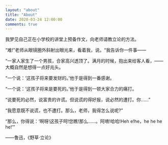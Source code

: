```yaml
---
layout: "about"
title: "About"
date: 2020-03-24 12:00:00
comments: true
---
```




我梦见自己正在小学校的讲堂上预备作文，向老师请教立论的方法。

“难!”老师从眼镜圈外斜射出眼光来，看着我，说。“我告诉你一件事——

“一家人家生了一个男孩，合家高兴透顶了。满月的时候，抱出来给客人看，——大概自然是想得一点好兆头。

“一个说：‘这孩子将来要发财的。’他于是得到一番感谢。

“一个说：‘这孩子将来是要死的。’他于是得到一顿大家合力的痛打。

“说要死的必然，说富贵的许谎。但说谎的得好报，说必然的遭打。你……”

“我愿意既不说谎，也不遭打。那么，老师，我得怎么说呢?”

“那么，你得说：‘啊呀!这孩子呵!您瞧!那么……。阿唷!哈哈!Heh e!he，he he he he!’”


——鲁迅，《野草·立论》
